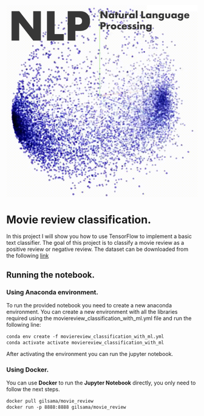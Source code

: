 ![Using word embeddings](images/word_embedding.png)

# Movie review classification.

In this project I will show you how to use TensorFlow to implement a basic text classifier. The goal of this project is to classify a movie review as a positive review or negative review. The dataset can be downloaded from the following [link](https://www.kaggle.com/lakshmi25npathi/imdb-dataset-of-50k-movie-reviews?select=IMDB+Dataset.csv)
 
## Running the notebook.

### Using Anaconda environment.

To run the provided notebook you need to create a new anaconda environment. You can create a new environment with all the libraries required using the moviereview_classification_with_ml.yml file and run the following line:

    conda env create -f moviereview_classification_with_ml.yml
    conda activate activate moviereview_classification_with_ml
    
After activating the environment you can run the jupyter notebook.

### Using Docker.

You can use **Docker** to run the **Jupyter Notebook** directly, you only need to follow the next steps.

    docker pull gilsama/movie_review
    docker run -p 8888:8888 gilsama/movie_review
